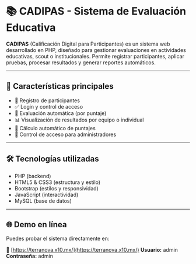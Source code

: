 # 📚 CADIPAS - Sistema de Evaluación Educativa

**CADIPAS** (Calificación Digital para Participantes) es un sistema web desarrollado en PHP, diseñado para gestionar evaluaciones en actividades educativas, scout o institucionales. Permite registrar participantes, aplicar pruebas, procesar resultados y generar reportes automáticos.

---

## 🚀 Características principales

- 📝 Registro de participantes
- ✅ Login y control de acceso
- 🧠 Evaluación automática (por puntaje)
- 📊 Visualización de resultados por equipo o individual
- 🧮 Cálculo automático de puntajes
- 🔐 Control de acceso para administradores

---

## 🛠️ Tecnologías utilizadas

- PHP (backend)
- HTML5 & CSS3 (estructura y estilo)
- Bootstrap (estilos y responsividad)
- JavaScript (interactividad)
- MySQL (base de datos)

---

## 🌐 Demo en línea

Puedes probar el sistema directamente en:

🔗 [https://terranova.x10.mx/](https://terranova.x10.mx/)
**Usuario:** admin  
**Contraseña:** admin



